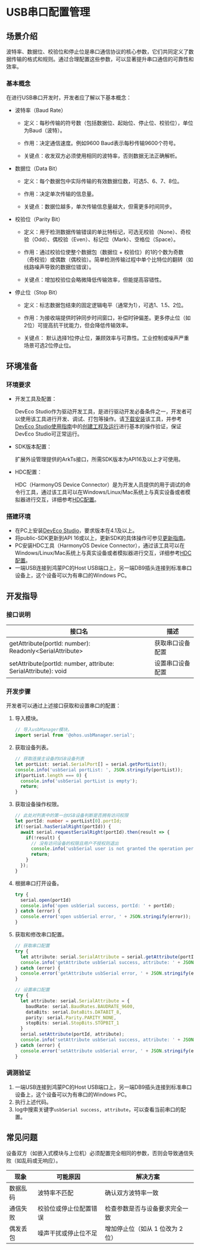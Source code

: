 # USB串口配置管理

## 场景介绍

波特率、数据位、校验位和停止位是串口通信协议的核心参数，它们共同定义了数据传输的格式和规则。通过合理配置这些参数，可以显著提升串口通信的可靠性和效率。

### 基本概念

在进行USB串口开发时，开发者应了解以下基本概念：

- 波特率（Baud Rate）

  - 定义：每秒传输的符号数（包括数据位、起始位、停止位、校验位），单位为Baud（波特）。
  
  - 作用：决定通信速度。例如9600 Baud表示每秒传输9600个符号。

  - 关键点：收发双方必须使用相同的波特率，否则数据无法正确解析。


- 数据位（Data Bit）

  - 定义：每个数据包中实际传输的有效数据位数，可选5、6、7、8位。

  - 作用：决定单次传输的信息量。

  - 关键点：数据位越多，单次传输信息量越大，但需更多时间同步。


- 校验位（Parity Bit）

  - 定义：用于检测数据传输错误的单比特标记，可选无校验（None）、奇校验（Odd）、偶校验（Even）、标记位（Mark）、空格位（Space）。

  - 作用：通过校验位使整个数据包（数据位 + 校验位）的1的个数为奇数（奇校验）或偶数（偶校验）。简单检测传输过程中单个比特位的翻转（如线路噪声导致的数据位错误）。
    
  - 关键点：增加校验位会略微降低传输效率，但能提高容错性。


- 停止位（Stop Bit）

  - 定义：标志数据包结束的固定逻辑电平（通常为1），可选1、1.5、2位。

  - 作用：为接收端提供时钟同步时间窗口，补偿时钟偏差。更多停止位（如2位）可提高抗干扰能力，但会降低传输效率。

  - 关键点： 默认选择1位停止位，兼顾效率与可靠性。工业控制或噪声严重场景可选2位停止位。

## 环境准备

### 环境要求

- 开发工具及配置：

  DevEco Studio作为驱动开发工具，是进行驱动开发必备条件之一，开发者可以使用该工具进行开发、调试、打包等操作。请[下载安装](https://developer.huawei.com/consumer/cn/download/)该工具，并参考[DevEco Studio使用指南](https://developer.huawei.com/consumer/cn/doc/harmonyos-guides-V14/ide-tools-overview-V14)中的[创建工程及运行](https://developer.huawei.com/consumer/cn/doc/harmonyos-guides-V14/ide-create-new-project-V14)进行基本的操作验证，保证DevEco Studio可正常运行。


- SDK版本配置：

  扩展外设管理提供的ArkTs接口，所需SDK版本为API16及以上才可使用。


- HDC配置：

  HDC（HarmonyOS Device Connector）是为开发人员提供的用于调试的命令行工具，通过该工具可以在Windows/Linux/Mac系统上与真实设备或者模拟器进行交互，详细参考[HDC配置](https://developer.huawei.com/consumer/cn/doc/harmonyos-guides-V5/hdc-V5)。

### 搭建环境

- 在PC上安装[DevEco Studio](https://developer.huawei.com/consumer/cn/download/deveco-studio)，要求版本在4.1及以上。
- 将public-SDK更新到API 16或以上，更新SDK的具体操作可参见[更新指南](https://gitee.com/openharmony/docs/blob/master/zh-cn/application-dev/faqs/full-sdk-switch-guide.md)。
- PC安装HDC工具（HarmonyOS Device Connector），通过该工具可以在Windows/Linux/Mac系统上与真实设备或者模拟器进行交互，详细参考[HDC配置](https://developer.huawei.com/consumer/cn/doc/harmonyos-guides-V5/hdc-V5)。
- 一端USB连接到鸿蒙PC的Host USB端口上，另一端DB9插头连接到标准串口设备上，这个设备可以为有串口的Windows PC。

## 开发指导

### 接口说明

| 接口名                                                                          | 描述                        |
|------------------------------------------------------------------------------|---------------------------|
| getAttribute(portId: number): Readonly&lt;SerialAttribute&gt;                      | 获取串口设备配置                |
| setAttribute(portId: number, attribute: SerialAttribute): void               | 设置串口设备配置                |

### 开发步骤

开发者可以通过上述接口获取和设置串口的配置：

1. 导入模块。

    ```ts
    // 导入usbManager模块。
    import serial from '@ohos.usbManager.serial';
    ``` 

2. 获取设备列表。

    ```ts
    // 获取连接主设备的USB设备列表
    let portList: serial.SerialPort[] = serial.getPortList();
    console.info('usbSerial portList: ', JSON.stringify(portList));
    if(portList.length === 0) {
      console.info('usbSerial portList is empty');
      return;
    }
    ```

3. 获取设备操作权限。

    ```ts
    // 此处对列表中的第一台USB设备判断是否拥有访问权限
    let portId: number = portList[0].portId;
    if(!serial.hasSerialRight(portId)) {
      await serial.requestSerialRight(portId).then(result => {
        if(!result) {
          // 没有访问设备的权限且用户不授权则退出
          console.info('usbSerial user is not granted the operation permission');
          return;
        }
      });
    }
    ```

4. 根据串口打开设备。

    ```ts
    try {
      serial.open(portId)
      console.info('open usbSerial success, portId: ' + portId);
    } catch (error) {
      console.error('open usbSerial error, ' + JSON.stringify(error));
    }
   ```

5. 获取和修改串口配置。

    ```ts
    // 获取串口配置
    try {
      let attribute: serial.SerialAttribute = serial.getAttribute(portId);
      console.info('getAttribute usbSerial success, attribute: ' + JSON.stringify(attribute));
    } catch (error) {
      console.error('getAttribute usbSerial error, ' + JSON.stringify(error));
    }
   
    // 设置串口配置
    try {
      let attribute: serial.SerialAttribute = {
        baudRate: serial.BaudRates.BAUDRATE_9600,
        dataBits: serial.DataBits.DATABIT_8,
        parity: serial.Parity.PARITY_NONE,
        stopBits: serial.StopBits.STOPBIT_1
      }
      serial.setAttribute(portId, attribute);
      console.info('setAttribute usbSerial success, attribute: ' + JSON.stringify(attribute));
    } catch (error) {
      console.error('setAttribute usbSerial error, ' + JSON.stringify(error));
    }
    ```

### 调测验证

1. 一端USB连接到鸿蒙PC的Host USB端口上，另一端DB9插头连接到标准串口设备上，这个设备可以为有串口的Windows PC。
2. 执行上述代码。
3. log中搜索关键字`usbSerial success, attribute`，可以查看当前串口的配置。

## 常见问题

设备双方（如嵌入式模块与上位机）必须配置完全相同的参数，否则会导致通信失败（如乱码或无响应）。

| 现象    | 	可能原因	      | 解决方案                |
|-------|-------------|---------------------|
| 数据乱码  | 波特率不匹配      | 确认双方波特率一致           |
| 通信失败  | 校验位或停止位配置错误 | 检查参数是否与设备要求完全一致     |
| 偶发丢包  | 噪声干扰或停止位不足  | 增加停止位（如从 1 位改为 2 位） |